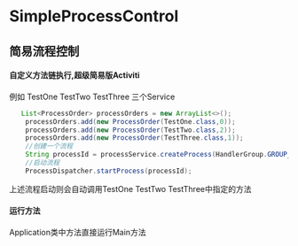 # SimpleProcessControl
## 简易流程控制

#### 自定义方法链执行,超级简易版Activiti

例如 TestOne TestTwo TestThree 三个Service

``` java
   List<ProcessOrder> processOrders = new ArrayList<>();
    processOrders.add(new ProcessOrder(TestOne.class,0));
    processOrders.add(new ProcessOrder(TestTwo.class,2));
    processOrders.add(new ProcessOrder(TestThree.class,1));
    //创建一个流程
    String processId = processService.createProcess(HandlerGroup.GROUP_ONE,processOrders);
    //启动流程
    ProcessDispatcher.startProcess(processId);
```
>
 上述流程启动则会自动调用TestOne TestTwo TestThree中指定的方法
 
 
#### 运行方法
 
 Application类中方法直接运行Main方法

